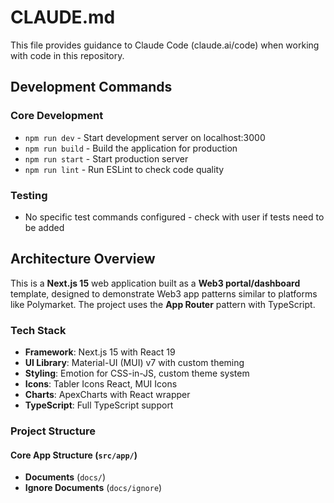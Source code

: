 # CLAUDE.md

This file provides guidance to Claude Code (claude.ai/code) when working with code in this repository.

## Development Commands

### Core Development

- `npm run dev` - Start development server on localhost:3000
- `npm run build` - Build the application for production
- `npm run start` - Start production server
- `npm run lint` - Run ESLint to check code quality

### Testing

- No specific test commands configured - check with user if tests need to be added

## Architecture Overview

This is a **Next.js 15** web application built as a **Web3 portal/dashboard** template, designed to demonstrate Web3 app patterns similar to platforms like Polymarket. The project uses the **App Router** pattern with TypeScript.

### Tech Stack

- **Framework**: Next.js 15 with React 19
- **UI Library**: Material-UI (MUI) v7 with custom theming
- **Styling**: Emotion for CSS-in-JS, custom theme system
- **Icons**: Tabler Icons React, MUI Icons
- **Charts**: ApexCharts with React wrapper
- **TypeScript**: Full TypeScript support

### Project Structure

#### Core App Structure (`src/app/`)

- **Documents** (`docs/`)
- **Ignore Documents** (`docs/ignore`)
